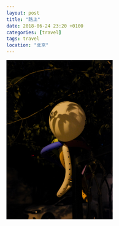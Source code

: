 ```yaml
---
layout: post
title: "路上"
date: 2018-06-24 23:20 +0100
categories: [travel]
tags: travel
location: "北京"
---
```


<img src="/img/2018/20180624-DSCF9538.jpg" alt="路上" style="width: 55%; height: 55%"/>
